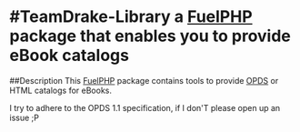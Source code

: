 #TeamDrake-Library
a [FuelPHP] package that enables you to provide eBook catalogs
=================

##Description
This [FuelPHP] package contains tools to provide [OPDS] or HTML catalogs for eBooks.

I try to adhere to the OPDS 1.1 specification, if I don'T please open up an issue ;P

[FuelPHP]: http://www.fuelphp.com/ "FuelPHP - Framework"
[OPDS]: http://opds-spec.org/ "OPDS Catalog specification"